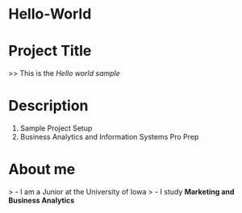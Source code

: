 # Hello-World
<h1>Project Title </h1>
>> This is the <em>Hello world sample</em>
<h1>Description</h1>
<ol>
  <li>Sample Project Setup</li>
  <li>Business Analytics and Information Systems Pro Prep</li>
</ol>
<h1>About me</h1>
> - I am a Junior at the University of Iowa
> - I study <strong>Marketing and Business Analytics<strong>
